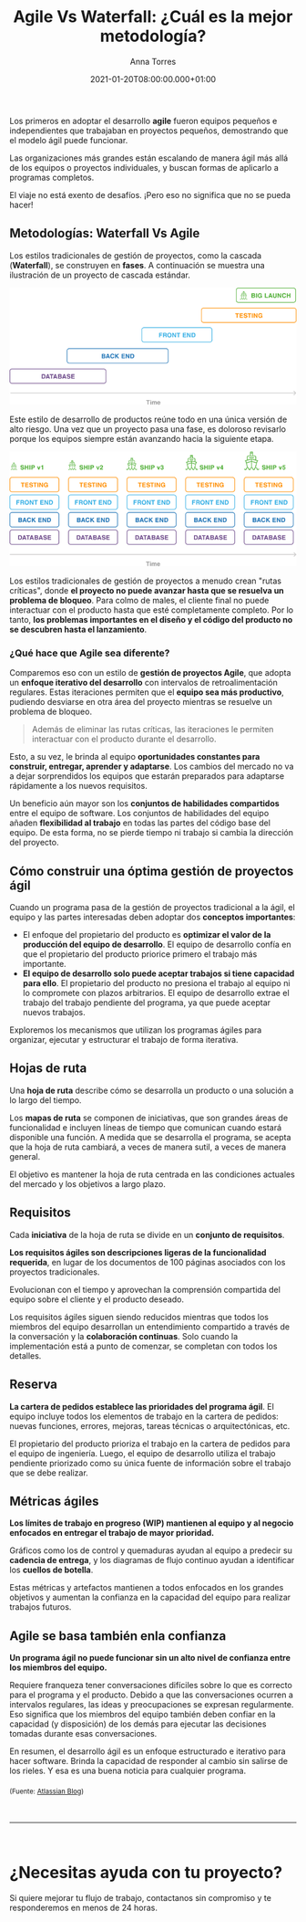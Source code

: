 ﻿---
layout: post
title: 'Agile Vs Waterfall: ¿Cuál es la mejor metodología?'
description: Descubre las ventajas y diferencias entre las metodologías de desarrollo de software.
date: '2021-01-20T08:00:00.000+01:00'
author: Anna Torres
categories: 
- productos
- noticias
- agile

cover: /img/posts/2021-01-20-agile-vs-waterfall-cual-es-la-mejor-metodologia-para-el-desarollo.png
modified_time: '2021-01-20T08:00:00.000+01:00'
---
 
Los primeros en adoptar el desarrollo **agile** fueron equipos pequeños e independientes que trabajaban en proyectos pequeños, demostrando que el modelo ágil puede funcionar.

Las organizaciones más grandes están escalando de manera ágil más allá de los equipos o proyectos individuales, y buscan formas de aplicarlo a programas completos.

El viaje no está exento de desafíos. ¡Pero eso no significa que no se pueda hacer!

## Metodologías: Waterfall Vs Agile

Los estilos tradicionales de gestión de proyectos, como la cascada (**Waterfall**), se construyen en **fases**. A continuación se muestra una ilustración de un proyecto de cascada estándar.

<img src="/img/posts/20210120-comparacion-entre-el-metodo-agile-y-waterfall.png" alt="Desarollo - El metodo a cascada waterfall">

Este estilo de desarrollo de productos reúne todo en una única versión de alto riesgo. Una vez que un proyecto pasa una fase, es doloroso revisarlo porque los equipos siempre están avanzando hacia la siguiente etapa.

<img src="/img/posts/20210120-ventajas-metodogia-agile-en-la-gestion-de-proyectos.png" alt="Desarollo - Ventajas de la metodología agile">

Los estilos tradicionales de gestión de proyectos a menudo crean "rutas críticas", donde **el proyecto no puede avanzar hasta que se resuelva un problema de bloqueo**. Para colmo de males, el cliente final no puede interactuar con el producto hasta que esté completamente completo. Por lo tanto, **los problemas importantes en el diseño y el código del producto no se descubren hasta el lanzamiento**.

### ¿Qué hace que Agile sea diferente?

Comparemos eso con un estilo de **gestión de proyectos Agile**, que adopta un **enfoque iterativo del desarrollo** con intervalos de retroalimentación regulares. Estas iteraciones permiten que el **equipo sea más productivo**, pudiendo desviarse en otra área del proyecto mientras se resuelve un problema de bloqueo.

  

> Además de eliminar las rutas críticas, las iteraciones le permiten interactuar con el producto durante el desarrollo.

Esto, a su vez, le brinda al equipo **oportunidades constantes para construir, entregar, aprender y adaptarse**. Los cambios del mercado no va a dejar sorprendidos los equipos que estarán preparados para adaptarse rápidamente a los nuevos requisitos.

Un beneficio aún mayor son los **conjuntos de habilidades compartidos** entre el equipo de software. Los conjuntos de habilidades del equipo añaden **flexibilidad al trabajo** en todas las partes del código base del equipo. De esta forma, no se pierde tiempo ni trabajo si cambia la dirección del proyecto.

## Cómo construir una óptima gestión de proyectos ágil

Cuando un programa pasa de la gestión de proyectos tradicional a la ágil, el equipo y las partes interesadas deben adoptar dos **conceptos importantes**:

-   El enfoque del propietario del producto es **optimizar el valor de la producción del equipo de desarrollo**. El equipo de desarrollo confía en que el propietario del producto priorice primero el trabajo más importante.
-   **El equipo de desarrollo solo puede aceptar trabajos si tiene capacidad para ello**. El propietario del producto no presiona el trabajo al equipo ni lo compromete con plazos arbitrarios. El equipo de desarrollo extrae el trabajo del trabajo pendiente del programa, ya que puede aceptar nuevos trabajos.

Exploremos los mecanismos que utilizan los programas ágiles para organizar, ejecutar y estructurar el trabajo de forma iterativa.

## Hojas de ruta

Una **hoja de ruta** describe cómo se desarrolla un producto o una solución a lo largo del tiempo.

Los **mapas de ruta** se componen de iniciativas, que son grandes áreas de funcionalidad e incluyen líneas de tiempo que comunican cuando estará disponible una función. A medida que se desarrolla el programa, se acepta que la hoja de ruta cambiará, a veces de manera sutil, a veces de manera general.

El objetivo es mantener la hoja de ruta centrada en las condiciones actuales del mercado y los objetivos a largo plazo.

## Requisitos

Cada **iniciativa** de la hoja de ruta se divide en un **conjunto de requisitos**.

**Los requisitos ágiles son descripciones ligeras de la funcionalidad requerida**, en lugar de los documentos de 100 páginas asociados con los proyectos tradicionales.

Evolucionan con el tiempo y aprovechan la comprensión compartida del equipo sobre el cliente y el producto deseado.

Los requisitos ágiles siguen siendo reducidos mientras que todos los miembros del equipo desarrollan un entendimiento compartido a través de la conversación y la **colaboración continuas**. Solo cuando la implementación está a punto de comenzar, se completan con todos los detalles.

## Reserva

**La cartera de pedidos establece las prioridades del programa ágil**. El equipo incluye todos los elementos de trabajo en la cartera de pedidos: nuevas funciones, errores, mejoras, tareas técnicas o arquitectónicas, etc.

El propietario del producto prioriza el trabajo en la cartera de pedidos para el equipo de ingeniería. Luego, el equipo de desarrollo utiliza el trabajo pendiente priorizado como su única fuente de información sobre el trabajo que se debe realizar.

## Métricas ágiles

**Los límites de trabajo en progreso (WIP) mantienen al equipo y al negocio enfocados en entregar el trabajo de mayor prioridad.**

Gráficos como los de control y quemaduras ayudan al equipo a predecir su **cadencia de entrega**, y los diagramas de flujo continuo ayudan a identificar los **cuellos de botella**.

Estas métricas y artefactos mantienen a todos enfocados en los grandes objetivos y aumentan la confianza en la capacidad del equipo para realizar trabajos futuros.

## Agile se basa también enla confianza

**Un programa ágil no puede funcionar sin un alto nivel de confianza entre los miembros del equipo.**

Requiere franqueza tener conversaciones difíciles sobre lo que es correcto para el programa y el producto. Debido a que las conversaciones ocurren a intervalos regulares, las ideas y preocupaciones se expresan regularmente. Eso significa que los miembros del equipo también deben confiar en la capacidad (y disposición) de los demás para ejecutar las decisiones tomadas durante esas conversaciones.

En resumen, el desarrollo ágil es un enfoque estructurado e iterativo para hacer software. Brinda la capacidad de responder al cambio sin salirse de los rieles. Y esa es una buena noticia para cualquier programa.

<sub>(Fuente: [Atlassian Blog](https://www.atlassian.com/agile/project-management))<sub>



<br/>
<hr>
<br/>

<div id="contact-form-hubspot">
	<h1>¿Necesitas ayuda con tu proyecto?</h1>
	<p>Si quiere mejorar tu flujo de trabajo, contactanos sin compromiso y te responderemos en menos de 24 horas.</p>
<br/>
<script charset="utf-8" type="text/javascript" src="//js.hsforms.net/forms/shell.js"></script>
<script>
  hbspt.forms.create({
	portalId: "7892756",
	formId: "88c36f66-edb7-403c-8200-d4518c6329cc"
});
</script>
</div>